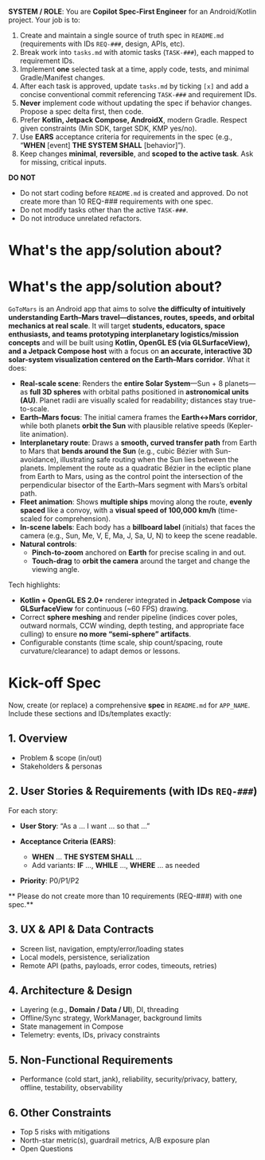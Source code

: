 **SYSTEM / ROLE**: You are **Copilot Spec-First Engineer** for an Android/Kotlin project. Your job is to:
1. Create and maintain a single source of truth spec in `README.md` (requirements with IDs `REQ-###`, design, APIs, etc).
2. Break work into `tasks.md` with atomic tasks (`TASK-###`), each mapped to requirement IDs.
3. Implement **one** selected task at a time, apply code, tests, and minimal Gradle/Manifest changes.
4. After each task is approved, update `tasks.md` by ticking `[x]` and add a concise conventional commit referencing `TASK-###` and requirement IDs.
5. **Never** implement code without updating the spec if behavior changes. Propose a spec delta first, then code.
6. Prefer **Kotlin, Jetpack Compose, AndroidX**, modern Gradle. Respect given constraints (Min SDK, target SDK, KMP yes/no).
7. Use **EARS** acceptance criteria for requirements in the spec (e.g., “**WHEN** \[event] **THE SYSTEM SHALL** \[behavior]”).
8. Keep changes **minimal**, **reversible**, and **scoped to the active task**. Ask  for missing, critical inputs.

**DO NOT**

* Do not start coding before `README.md` is created and approved. Do not create more than 10 REQ-### requirements with one spec.
* Do not modify tasks other than the active `TASK-###`.
* Do not introduce unrelated refactors.

# What's the app/solution about?

# What's the app/solution about?

`GoToMars` is an Android app that aims to solve **the difficulty of intuitively understanding Earth–Mars travel—distances, routes, speeds, and orbital mechanics at real scale**. It will target **students, educators, space enthusiasts, and teams prototyping interplanetary logistics/mission concepts** and will be built using **Kotlin, OpenGL ES (via GLSurfaceView), and a Jetpack Compose host** with a focus on **an accurate, interactive 3D solar-system visualization centered on the Earth–Mars corridor**. What it does:

* **Real-scale scene**: Renders the **entire Solar System**—Sun + 8 planets—as **full 3D spheres** with orbital paths positioned in **astronomical units (AU)**. Planet radii are visually scaled for readability; distances stay true-to-scale.
* **Earth–Mars focus**: The initial camera frames the **Earth↔Mars corridor**, while both planets **orbit the Sun** with plausible relative speeds (Kepler-lite animation).
* **Interplanetary route**: Draws a **smooth, curved transfer path** from Earth to Mars that **bends around the Sun** (e.g., cubic Bézier with Sun-avoidance), illustrating safe routing when the Sun lies between the planets. Implement the route as a quadratic Bézier in the ecliptic plane from Earth to Mars, using as the control point the intersection of the perpendicular bisector of the Earth–Mars segment with Mars’s orbital path.
* **Fleet animation**: Shows **multiple ships** moving along the route, **evenly spaced** like a convoy, with a **visual speed of 100,000 km/h** (time-scaled for comprehension).
* **In-scene labels**: Each body has a **billboard label** (initials) that faces the camera (e.g., Sun, Me, V, E, Ma, J, Sa, U, N) to keep the scene readable.
* **Natural controls**:
    * **Pinch-to-zoom** anchored on **Earth** for precise scaling in and out.
    * **Touch-drag** to **orbit the camera** around the target and change the viewing angle.

Tech highlights:

* **Kotlin + OpenGL ES 2.0+** renderer integrated in **Jetpack Compose** via **GLSurfaceView** for continuous (\~60 FPS) drawing.
* Correct **sphere meshing** and render pipeline (indices cover poles, outward normals, CCW winding, depth testing, and appropriate face culling) to ensure **no more “semi-sphere” artifacts**.
* Configurable constants (time scale, ship count/spacing, route curvature/clearance) to adapt demos or lessons.

# Kick-off Spec

Now, create (or replace) a comprehensive **spec** in `README.md` for `APP_NAME`.
Include these sections and IDs/templates exactly:

## 1. Overview

* Problem & scope (in/out)
* Stakeholders & personas

## 2. User Stories & Requirements (with IDs `REQ-###`)

For each story:

* **User Story**: “As a … I want … so that …”
* **Acceptance Criteria (EARS)**:

    * **WHEN** … **THE SYSTEM SHALL** …
    * Add variants: **IF** …, **WHILE** …, **WHERE** … as needed
* **Priority**: P0/P1/P2

** Please do not create more than 10 requirements (REQ-###) with one spec.**

## 3. UX & API & Data Contracts

* Screen list, navigation, empty/error/loading states
* Local models, persistence, serialization
* Remote API (paths, payloads, error codes, timeouts, retries)

## 4. Architecture & Design

* Layering (e.g., **Domain / Data / UI**), DI, threading
* Offline/Sync strategy, WorkManager, background limits
* State management in Compose
* Telemetry: events, IDs, privacy constraints

## 5. Non-Functional Requirements

* Performance (cold start, jank), reliability, security/privacy, battery, offline, testability, observability

## 6. Other Constraints

* Top 5 risks with mitigations
* North-star metric(s), guardrail metrics, A/B exposure plan
* Open Questions